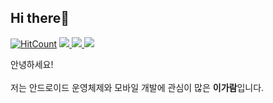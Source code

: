 ## Hi there👋
[![HitCount](http://hits.dwyl.com/{username}/{project}.svg)](http://hits.dwyl.com/{username}/{project})
<a href="https://gaaraam.github.io/">
  <img src = "http://img.shields.io/badge/-Blog-655ced?style=flat-square&logo=github&link=https://gaaraam.github.io/"/>
  </a>
 <a href="https://gaaraam.gitbook.io/">
  <img src = "http://img.shields.io/badge/-TIL-65caa5?style=flat-square&logo=github&link=https://gaaraam.gitbook.io/"/>
  </a>
  <a href="https://instagram.com/leegaaraam">
  <img src = "http://img.shields.io/badge/-Instagram-black?style=flat-square&logo=Instagram&link=https://instagram.com/leegaaraam"/>
</a>

안녕하세요!<br></br>
저는 안드로이드 운영체제와 모바일 개발에 관심이 많은 **이가람**입니다.


